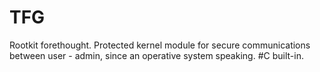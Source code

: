 # TFG
Rootkit forethought. Protected kernel module for secure communications between user - admin, since an operative system speaking. #C built-in.
